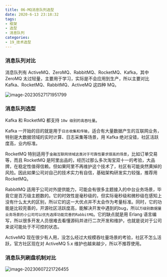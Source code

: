 ```yaml
---
title: 06-MQ消息队列选型
date: 2020-6-13 23:18:32
tags:
- 框架
- 选型
- 消息队列
categories: 
- 19_技术选型
---
```


### 消息队列对比

消息队列有 ActiveMQ、ZeroMQ、RabbitMQ、RocketMQ、Kafka，其中 ZeroMQ 太过轻量，主要用于学习，实际是不会应用到生产，所以主要对比 Kafka、RocketMQ、RabbitMQ、ActiveMQ 这四种 MQ。

![image-20230527171951799](https://jy-imgs.oss-cn-beijing.aliyuncs.com/img/20230527171952.png)

### 消息队列选型


Kafka 和 RocketMQ 都支持 `10w 级别的高吞吐量`。

Kafka 一开始的目的就是用于`日志收集和传输`，适合有大量数据产生的互联网业务，特别是大数据领域的实时计算、日志采集等场景，用 Kafka 绝对没错，社区活跃度高，业内标准。

RocketMQ 特别适用于`金融互联网领域这类对于可靠性要求很高的场景`，比如订单交易等，而且 RocketMQ 是阿里出品的，经历过那么多次淘宝双十一的考验，大品牌，在稳定性值得信赖。但如果阿里不再维护这个技术了，社区有可能突然黄掉的风险。因此如果公司对自己的技术实力有自信，基础架构研发实力较强，推荐用 RocketMQ。

RabbitMQ 适用于公司对外提供能力，可能会有很多主题接入的中台业务场景，毕竟它是百万级主题数的。它的时效性是毫秒级的，但实际毫秒级和微秒级在感知上没有什么太大的区别，所以它的这一大优点并不太会作为考量标准。同时，它的功能是比较完善的，开源社区活跃度高，能解决开发中遇到的bug，所以`万级别数据量业务场景的小公司可以优先选择功能完善的RabbitMQ`。它的缺点就是用 Erlang 语言编写，所以很多开发人员很难去看懂源码并进行二次开发和维护，也就是说对于公司来说可能处于不可控的状态。

ActiveMQ 现在很少有人用，没怎么经过大规模吞吐量场景的考验，社区不怎么活跃，官方社区现在对 ActiveMQ 5.x 维护也越来越少，所以不推荐使用。

### 消息队列刷盘机制对比

![image-20230607221726455](https://jy-imgs.oss-cn-beijing.aliyuncs.com/img/20230607221727.png)